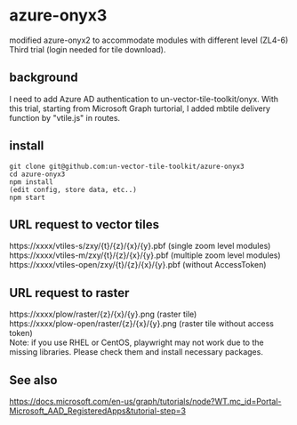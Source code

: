 # azure-onyx3
modified azure-onyx2 to accommodate modules with different level (ZL4-6)
Third trial (login needed for tile download).  
 
## background
I need to add Azure AD authentication to un-vector-tile-toolkit/onyx. 
With this trial, starting from Microsoft Graph turtorial, I added mbtile delivery function by "vtile.js" in routes.  

## install
```console
git clone git@github.com:un-vector-tile-toolkit/azure-onyx3
cd azure-onyx3
npm install
(edit config, store data, etc..)
npm start
```

## URL request to vector tiles
https://xxxx/vtiles-s/zxy/{t}/{z}/{x}/{y}.pbf (single zoom level modules)  
https://xxxx/vtiles-m/zxy/{t}/{z}/{x}/{y}.pbf (multiple zoom level modules)  
https://xxxx/vtiles-open/zxy/{t}/{z}/{x}/{y}.pbf (without AccessToken)

## URL request to raster
https://xxxx/plow/raster/{z}/{x}/{y}.png (raster tile)  
https://xxxx/plow-open/raster/{z}/{x}/{y}.png (raster tile without access token)  
Note: if you use RHEL or CentOS, playwright may not work due to the missing libraries. Please check them and install necessary packages.  

## See also  
https://docs.microsoft.com/en-us/graph/tutorials/node?WT.mc_id=Portal-Microsoft_AAD_RegisteredApps&tutorial-step=3  

